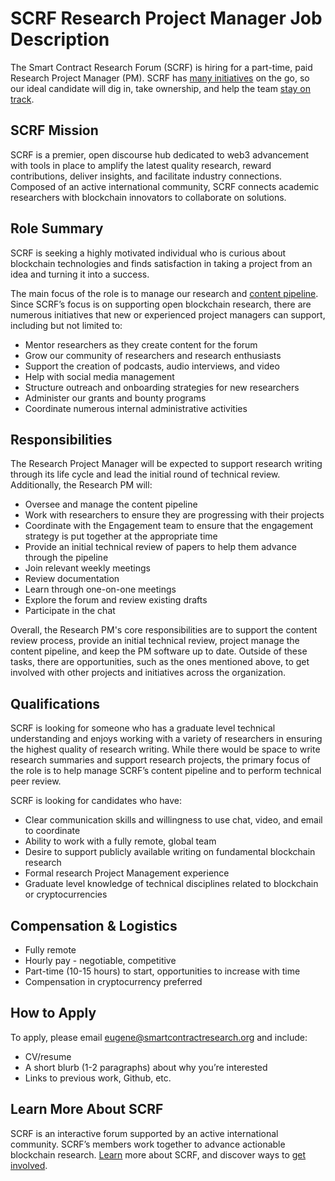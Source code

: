 # SCRF Research Project Manager Job Description

The Smart Contract Research Forum (SCRF) is hiring for a part-time, paid Research Project Manager (PM). SCRF has [many initiatives](https://github.com/smartcontractresearchforum/docs) on the go, so our ideal candidate will dig in, take ownership, and help the team [stay on track](https://github.com/orgs/smartcontractresearchforum/projects/4).

## SCRF Mission

SCRF is a premier, open discourse hub dedicated to web3 advancement with tools in place to amplify the latest quality research, reward contributions, deliver insights, and facilitate industry connections. Composed of an active international community, SCRF connects academic researchers with blockchain innovators to collaborate on solutions.

## Role Summary

SCRF is seeking a highly motivated individual who is curious about blockchain technologies and finds satisfaction in taking a project from an idea and turning it into a success.

The main focus of the role is to manage our research and [content pipeline](https://github.com/orgs/smartcontractresearchforum/projects/5). Since SCRF’s focus is on supporting open blockchain research, there are numerous initiatives that new or experienced project managers can support, including but not limited to:

* Mentor researchers as they create content for the forum
* Grow our community of researchers and research enthusiasts
* Support the creation of podcasts, audio interviews, and video
* Help with social media management
* Structure outreach and onboarding strategies for new researchers
* Administer our grants and bounty programs
* Coordinate numerous internal administrative activities

## Responsibilities

The Research Project Manager will be expected to support research writing through its life cycle and lead the initial round of technical review. Additionally, the Research PM will:

* Oversee and manage the content pipeline
* Work with researchers to ensure they are progressing with their projects
* Coordinate with the Engagement team to ensure that the engagement strategy is put together at the appropriate time
* Provide an initial technical review of papers to help them advance through the pipeline
* Join relevant weekly meetings
* Review documentation
* Learn through one-on-one meetings
* Explore the forum and review existing drafts
* Participate in the chat

Overall, the Research PM's core responsibilities are to support the content review process, provide an initial technical review, project manage the content pipeline, and keep the PM software up to date. Outside of these tasks, there are opportunities, such as the ones mentioned above, to get involved with other projects and initiatives across the organization.

## Qualifications

SCRF is looking for someone who has a graduate level technical understanding and enjoys working with a variety of researchers in ensuring the highest quality of research writing. While there would be space to write research summaries and support research projects, the primary focus of the role is to help manage SCRF’s content pipeline and to perform technical peer review.

SCRF is looking for candidates who have:

* Clear communication skills and willingness to use chat, video, and email to coordinate
* Ability to work with a fully remote, global team
* Desire to support publicly available writing on fundamental blockchain research
* Formal research Project Management experience
* Graduate level knowledge of technical disciplines related to blockchain or cryptocurrencies

## Compensation & Logistics 

* Fully remote
* Hourly pay - negotiable, competitive
* Part-time (10-15 hours) to start, opportunities to increase with time 
* Compensation in cryptocurrency preferred

## How to Apply 

To apply, please email [eugene@smartcontractresearch.org](mailto:eugene@smartcontractresearch.org) and include:

* CV/resume
* A short blurb (1-2 paragraphs) about why you’re interested
* Links to previous work, Github, etc.

## Learn More About SCRF

SCRF is an interactive forum supported by an active international community. SCRF’s members work together to advance actionable blockchain research. [Learn](https://github.com/smartcontractresearchforum/docs) more about SCRF, and discover ways to [get involved](https://github.com/smartcontractresearchforum/docs/blob/main/en/content_connecting_with_scrf.md).
